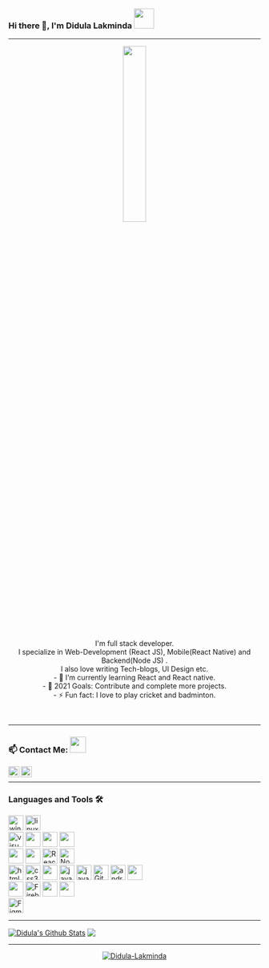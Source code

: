 ### Hi there 👋, I'm Didula Lakminda <img src="https://img.icons8.com/color/96/000000/sri-lanka.png" height="40"/>
<!-- 
- 🌱 I’m currently learning React and React native.
- 🥅 2021 Goals: Contribute and complete more projects.
- ⚡ Fun fact: I love to play cricket and badminton. -->

---

<p align="center" ><img 
 src="https://user-images.githubusercontent.com/22797857/90096358-dba16400-dd54-11ea-8e44-e181ada72661.gif" width="30%"/></p>
<!-- https://user-images.githubusercontent.com/22797857/90096358-dba16400-dd54-11ea-8e44-e181ada72661.gif -->
<!-- https://raw.githubusercontent.com/gist/MedRedha/fd8e2481bde2610c96b9aafde543879c/raw/88624e8d31c4295973dcb7c900dacf0edc0a6d99/coding.gif -->
<p align="center">I'm full stack developer.<br/>I specialize in Web-Development (React JS), Mobile(React Native) and Backend(Node JS) .<br> I also love writing Tech-blogs, UI Design etc.<br>- 🌱 I’m currently learning React and React native. <br />
- 🥅 2021 Goals: Contribute and complete more projects. <br />
- ⚡ Fun fact: I love to play cricket and badminton.</p><br/>

---

### 📫 Contact Me: <img src="https://media.giphy.com/media/LnQjpWaON8nhr21vNW/giphy.gif" height="32">


[<img align="left" alt="Didula-Lakminda | Facebook" height="22px" src="https://img.icons8.com/fluent/240/000000/facebook-new.png"/>][facebook]
[<img align="left" alt="Sabesan | LinkedIn" height="22px" src="https://img.icons8.com/fluent/240/000000/linkedin.png"/>][linkedin]
<!-- 
[<img align="left" alt="Sabesan | Facebook" height="22px" src="https://img.icons8.com/fluent/240/000000/facebook-new.png"/>][facebook]
[<img align="left" alt="Sabesan | Instagram" height="22px" src="https://img.icons8.com/fluent/240/000000/instagram-new.png"/>][instagram]
[<img align="left" alt="Sabesan | Messenger" height="22px" src="https://img.icons8.com/fluent/240/000000/facebook-messenger--v2.png"/>][messenger]
[<img align="left" alt="Sabesan | LinkedIn" height="22px" src="https://img.icons8.com/fluent/240/000000/linkedin.png"/>][linkedin]
[<img align="left" alt="Sabesan | Skype" height="22px" src="https://img.icons8.com/color/240/000000/skype--v1.png"/>][skype]
[<img align="left" alt="Sabesan | Telegram" height="22px" src="https://img.icons8.com/color/240/000000/telegram-app--v1.png"/>][telegram] -->

<br />


---

### Languages and Tools 🛠️

<p><img alt="windows" width="30px" src="https://img.icons8.com/color/240/000000/windows-10.png">
  <img alt="linux" width="30px" src="https://img.icons8.com/color/96/000000/ubuntu.png">
<br />
<img alt="visual studio code" width="30px" src="https://img.icons8.com/fluent/240/000000/visual-studio-code-2019.png" />
<img width="30px" src="https://img.icons8.com/ios-filled/50/4a90e2/java-eclipse.png"/>
<img width="30px" src="https://img.icons8.com/fluency/48/000000/android-studio--v3.png"/>
<img width="30px" src="https://img.icons8.com/color/48/000000/intellij-idea.png"/>
<br />
<img width="30px" src="https://img.icons8.com/ultraviolet/40/000000/react--v2.png"/>
<img width="30px" src="https://img.icons8.com/fluency/48/000000/laravel.png"/>
<img alt="ReactJs" width="30px" src="https://img.icons8.com/color/240/000000/react-native.png"/>
<!-- <img alt="angularjs" width="30px" src="https://img.icons8.com/color/240/000000/angularjs.png"/> -->
<!-- <img alt="vue-js" width="30px" src="https://img.icons8.com/color/240/000000/vue-js.png"/> -->
<img alt="Node.js" width="30px" src="https://img.icons8.com/color/240/000000/nodejs.png">
<br />
<img alt="html5" width="30px" src="https://img.icons8.com/color/240/000000/html-5.png">
<img alt="css3" width="30px" src="https://img.icons8.com/color/240/000000/css3.png">
<img width="30px" src="https://img.icons8.com/color/48/000000/sass.png"/>
<img alt="java" width="30px" src="https://img.icons8.com/color/240/000000/java-coffee-cup-logo--v1.png"/>
<img alt="javascript" width="30px" src="https://img.icons8.com/color/240/000000/javascript.png" />
<!-- <img alt="typescript" width="30px" src="https://img.icons8.com/color/240/000000/typescript.png"> -->
<img alt="Git" width="30px" src="https://img.icons8.com/color/240/000000/git.png">
<img alt="android" width="30px" src="https://img.icons8.com/color/240/000000/android-os.png"/>
<img width="30px" src="https://img.icons8.com/dusk/64/000000/php-logo.png"/>
<br />
<!-- <img width="30px" src="https://img.icons8.com/color/48/000000/postgreesql.png"/> -->
<img width="30px" src="https://img.icons8.com/color/48/000000/mongodb.png"/>
<img alt="Firebase" width="30px" src="https://img.icons8.com/color/240/000000/firebase.png"/>
<img width="30px" src="https://img.icons8.com/fluency/48/000000/mysql-logo.png"/>
<img width="30px" src="https://img.icons8.com/color/48/000000/microsoft-sql-server.png"/>
<br />
<!-- <img alt="ios" width="30px" src="https://img.icons8.com/color/240/000000/ios-logo.png"/> -->
<img alt="Figma" width="30px" src="https://img.icons8.com/fluent/240/000000/figma.png"/>
<!-- <img alt="adobeXD" width="30px" src="https://img.icons8.com/color/240/000000/adobe-xd--v1.png"/> -->
<!-- <img alt="Sketch" width="30px" src="https://img.icons8.com/plasticine/200/000000/sketch.png"/></p> -->

---
<!-- 
[![Didula's github stats](https://github-readme-stats.vercel.app/api?username=Didula-Lakminda)](https://github.com/Didula-Lakminda/github-readme-stats)

[![Top Langs](https://github-readme-stats.vercel.app/api/top-langs/?username=Didula-Lakminda)](https://github.com/Didula-Lakminda/github-readme-stats) -->

<a href="https://github-readme-stats.vercel.app/api?username=Didula-Lakminda&show_icons=true&hide_border=true&count_private=true&include_all_commits=true&theme=algolia">
	<img align="center" alt="Didula's Github Stats" src="https://github-readme-stats.vercel.app/api?username=Didula-Lakminda&show_icons=true&hide_border=true&count_private=true&include_all_commits=true&theme=algolia" /></a>
<a href="https://github-readme-stats.vercel.app/api/top-langs/?username=Didula-Lakminda&layout=compact&theme=algolia">
	<img align="center" src="https://github-readme-stats.vercel.app/api/top-langs/?username=Didula-Lakminda&layout=compact&theme=algolia" />
</a>
	
<br />
	
<!-- <a align="center"  href="https://github-readme-stats.vercel.app/api/top-langs/?username=Didula-Lakminda&layout=compact&hide_border=true&theme=vue-dark">
	<p><img align="center" src="https://github-readme-stats.vercel.app/api/top-langs/?username=Didula-Lakminda&&hide_border=true&layout=compact&theme=vue-dark" /></p>
</a>
<br/> -->
---
	
<a align="center"  href="https://github-recomadme-streak-stats.herokuapp.com/?user=Didula-Lakminda&hide_border=true">
	<p><img align="center" src="https://github-readme-streak-stats.herokuapp.com/?user=Didula-Lakminda&theme=algolia&hide_border=true" alt="Didula-Lakminda" /></p>
</a>

[linkedin]: https://www.linkedin.com/in/didula-lakminda/
[facebook]: https://www.facebook.com/dmax.lakminda/
<!-- [hackerank]: https://www.hackerrank.com/didulalakminda31

<br />


